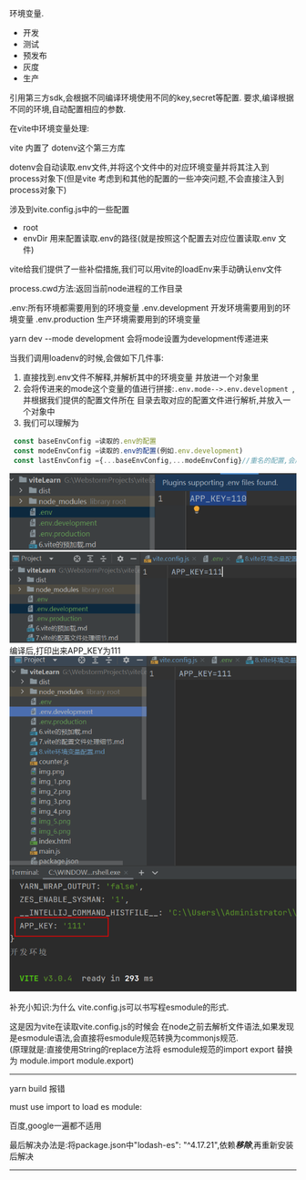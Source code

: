 环境变量.

- 开发
- 测试
- 预发布
- 灰度
- 生产


引用第三方sdk,会根据不同编译环境使用不同的key,secret等配置.
要求,编译根据不同的环境,自动配置相应的参数.

在vite中环境变量处理:

vite 内置了 dotenv这个第三方库

dotenv会自动读取.env文件,并将这个文件中的对应环境变量并将其注入到process对象下(但是vite 考虑到和其他的配置的一些冲突问题,不会直接注入到
process对象下)

涉及到vite.config.js中的一些配置
- root
- envDir 用来配置读取.env的路径(就是按照这个配置去对应位置读取.env 文件)

vite给我们提供了一些补偿措施,我们可以用vite的loadEnv来手动确认env文件

process.cwd方法:返回当前node进程的工作目录

.env:所有环境都需要用到的环境变量
.env.development 开发环境需要用到的环境变量
.env.production  生产环境需要用到的环境变量

yarn dev --mode development 会将mode设置为development传递进来

当我们调用loadenv的时候,会做如下几件事:
1. 直接找到.env文件不解释,并解析其中的环境变量 并放进一个对象里
2. 会将传进来的mode这个变量的值进行拼接:```.env.mode-->.env.development ```,并根据我们提供的配置文件所在
目录去取对应的配置文件进行解析,并放入一个对象中
3. 我们可以理解为
```js
 const baseEnvConfig =读取的.env的配置
 const modeEnvConfig =读取的.env的配置(例如.env.development)
 const lastEnvConfig ={...baseEnvConfig,...modeEnvConfig}//重名的配置,会后面的覆盖前面的
```
![img_5.png](img_5.png)
![img_6.png](img_6.png)
编译后,打印出来APP_KEY为111
![img_7.png](img_7.png)






补充小知识:为什么 vite.config.js可以书写程esmodule的形式.

这是因为vite在读取vite.config.js的时候会 在node之前去解析文件语法,如果发现是esmodule语法,会直接将esmodule规范转换为commonjs规范.\
(原理就是:直接使用String的replace方法将 esmodule规范的import export 替换为 module.import module.export)
***
yarn build 报错

must use import to load es module:

百度,google一遍都不适用

最后解决办法是:将package.json中"lodash-es": "^4.17.21",依赖***移除***,再重新安装后解决
***